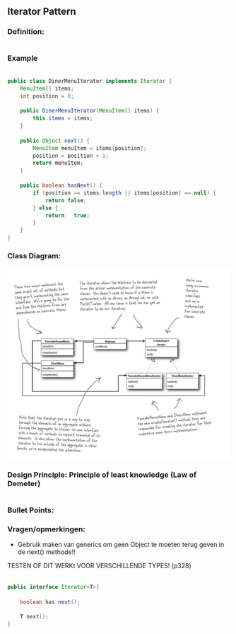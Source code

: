 ## Iterator Pattern

### Definition:
```
```

### Example

```java

public class DinerMenuIterator implements Iterator {
	MenuItem[] items;
	int position = 0;
	
	public DinerMenuIterator(MenuItem[] items) {
		this.items = items;
	}
	
	public Object next() {
		MenuItem menuItem = items[position];
		position = position + 1;
		return menuItem;
	}
	
	public boolean hasNext() {
		if (position >= items.length || items[position] == null) {
			return false;
		} else {
			return	 true;
		}						
	}
}

```

### Class Diagram:
![alt text](./IteratorClassDiagram.jpeg "Class Diagram")

### Design Principle: Principle of least knowledge (Law of Demeter)
```

```
### Bullet Points:

### Vragen/opmerkingen:
* Gebruik maken van generics om geen Object te moeten terug geven in de next() methode!!

TESTEN OF DIT WERKt VOOR VERSCHILLENDE TYPES! (p328)

```java

public interface Iterator<T>{

	boolean has next();

	T next();
}

```
